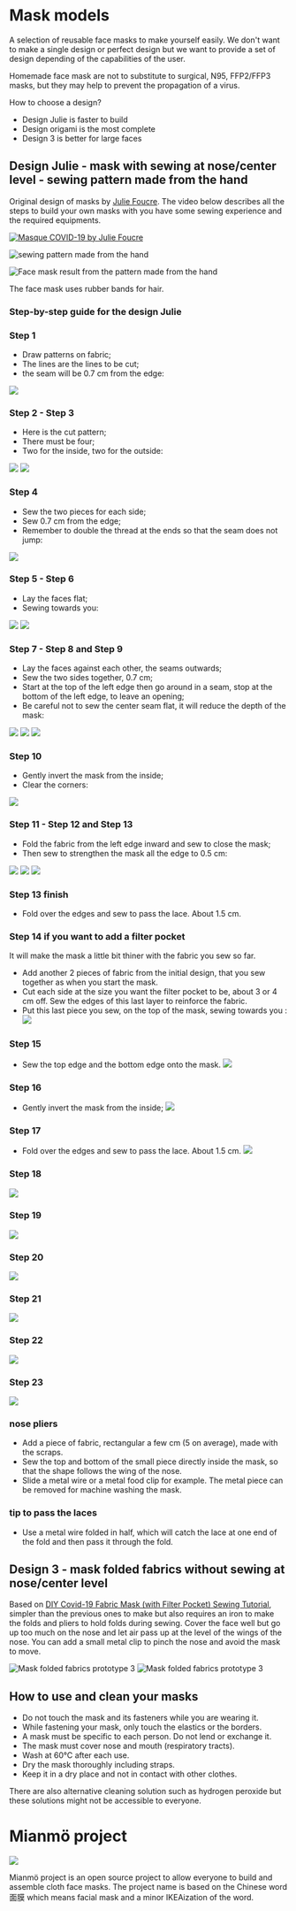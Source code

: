 # Mask models

A selection of reusable face masks to make yourself easily. We don't want to make a single design or perfect design but we
want to provide a set of design depending of the capabilities of the user.

Homemade face mask are not to substitute to surgical, N95, FFP2/FFP3 masks, but they may help to prevent the propagation of a virus.

How to choose a design?

- Design Julie is faster to build
- Design origami is the most complete
- Design 3 is better for large faces

## Design Julie - mask with sewing at nose/center level - sewing pattern made from the hand

Original design of masks by [Julie Foucre](https://www.instagram.com/julie_jfo/). The video below describes all the steps to build your own masks with
you have some sewing experience and the required equipments.

[![Masque COVID-19 by Julie Foucre](https://github.com/C00kie-/DIY-face-masks/raw/master/images/video-masque.png)](https://www.youtube.com/playlist?list=PLqa4HY-V5Q5lyBWA4AqbnE3Scpeb1iTBB)

![sewing pattern made from the hand](https://raw.githubusercontent.com/C00kie-/DIY-face-masks/master/images/patterns/julie_hand_pattern.jpeg)

![Face mask result from the pattern made from the hand](https://raw.githubusercontent.com/C00kie-/DIY-face-masks/master/images/patterns/prototype_julie1.jpeg)

The face mask uses rubber bands for hair.

### Step-by-step guide for the design Julie

### Step 1

- Draw patterns on fabric;
- The lines are the lines to be cut;
- the seam will be 0.7 cm from the edge:

![](https://raw.githubusercontent.com/Mianmo-project/mask-models/master/images/model-1/step-1.jpg)

### Step 2 - Step 3

- Here is the cut pattern;
- There must be four;
- Two for the inside, two for the outside:

![](https://raw.githubusercontent.com/Mianmo-project/mask-models/master/images/model-1/step-2.jpg)
![](https://raw.githubusercontent.com/Mianmo-project/mask-models/master/images/model-1/step-3.jpg)

### Step 4

- Sew the two pieces for each side;
- Sew 0.7 cm from the edge;
- Remember to double the thread at the ends so that the seam does not jump:

![](https://raw.githubusercontent.com/Mianmo-project/mask-models/master/images/model-1/step-4.jpg)

### Step 5 - Step 6

- Lay the faces flat;
- Sewing towards you:

![](https://raw.githubusercontent.com/Mianmo-project/mask-models/master/images/model-1/step-5.jpg)
![](https://raw.githubusercontent.com/Mianmo-project/mask-models/master/images/model-1/step-6.jpg)

### Step 7 - Step 8 and Step 9

- Lay the faces against each other, the seams outwards;
- Sew the two sides together, 0.7 cm;
- Start at the top of the left edge then go around in a seam, stop at the bottom of the left edge, to leave an opening;
- Be careful not to sew the center seam flat, it will reduce the depth of the mask:

![](https://raw.githubusercontent.com/Mianmo-project/mask-models/master/images/model-1/step-7.jpg)
![](https://raw.githubusercontent.com/Mianmo-project/mask-models/master/images/model-1/step-8.jpg)
![](https://raw.githubusercontent.com/Mianmo-project/mask-models/master/images/model-1/step-9.jpg)

### Step 10

- Gently invert the mask from the inside;
- Clear the corners:

![](https://raw.githubusercontent.com/Mianmo-project/mask-models/master/images/model-1/step-10.jpg)

### Step 11 - Step 12 and Step 13

- Fold the fabric from the left edge inward and sew to close the mask;
- Then sew to strengthen the mask all the edge to 0.5 cm:

![](https://raw.githubusercontent.com/Mianmo-project/mask-models/master/images/model-1/step-11.jpg)
![](https://raw.githubusercontent.com/Mianmo-project/mask-models/master/images/model-1/step-12.jpg)
![](https://raw.githubusercontent.com/Mianmo-project/mask-models/master/images/model-1/step-13.jpg)

### Step 13 finish

- Fold over the edges and sew to pass the lace. About 1.5 cm.

### Step 14 if you want to add a filter pocket

It will make the mask a little bit thiner with the fabric you sew so far.
- Add another 2 pieces of fabric from the initial design, that you sew together as when you start the mask.
- Cut each side at the size you want the filter pocket to be, about 3 or 4 cm off. Sew the edges of this last layer to reinforce the fabric.
- Put this last piece you sew, on the top of the mask, sewing towards you :
![](https://raw.githubusercontent.com/Mianmo-project/mask-models/master/images/model-1/step-14.jpg)

### Step 15

- Sew the top edge and the bottom edge onto the mask.
![](https://raw.githubusercontent.com/Mianmo-project/mask-models/master/images/model-1/step-15.jpg)

### Step 16

- Gently invert the mask from the inside;
![](https://raw.githubusercontent.com/Mianmo-project/mask-models/master/images/model-1/step-16.jpg)

### Step 17
- Fold over the edges and sew to pass the lace. About 1.5 cm.
![](https://raw.githubusercontent.com/Mianmo-project/mask-models/master/images/model-1/step-17.jpg)

### Step 18

![](https://raw.githubusercontent.com/Mianmo-project/mask-models/master/images/model-1/step-18.jpg)

### Step 19

![](https://raw.githubusercontent.com/Mianmo-project/mask-models/master/images/model-1/step-19.jpg)

### Step 20

![](https://raw.githubusercontent.com/Mianmo-project/mask-models/master/images/model-1/step-20.jpg)

### Step 21

![](https://raw.githubusercontent.com/Mianmo-project/mask-models/master/images/model-1/step-21.jpg)

### Step 22

![](https://raw.githubusercontent.com/Mianmo-project/mask-models/master/images/model-1/step-22.jpg)

### Step 23

![](https://raw.githubusercontent.com/Mianmo-project/mask-models/master/images/model-1/step-23.jpg)

### nose pliers

- Add a piece of fabric, rectangular a few cm (5 on average), made with the scraps.
- Sew the top and bottom of the small piece directly inside the mask, so that the shape follows the wing of the nose.
- Slide a metal wire or a metal food clip for example. The metal piece can be removed for machine washing the mask.

### tip to pass the laces

- Use a metal wire folded in half, which will catch the lace at one end of the fold and then pass it through the fold.

## Design 3 - mask folded fabrics without sewing at nose/center level

Based on [DIY Covid-19 Fabric Mask (with Filter Pocket) Sewing Tutorial](https://www.youtube.com/watch?v=S9RWII2-5_4), simpler than the previous ones to make but also requires an iron to make the folds and pliers to hold folds during sewing. Cover the face well but go up too much on the nose and let air pass up at the level of the wings of the nose.
You can add a small metal clip to pinch the nose and avoid the mask to move.

![Mask folded fabrics prototype 3](https://raw.githubusercontent.com/C00kie-/DIY-face-masks/master/images/patterns/prototype_cookie_3-1.jpeg)
![Mask folded fabrics prototype 3](https://raw.githubusercontent.com/C00kie-/DIY-face-masks/master/images/patterns/prototype_cookie_3-2.jpeg)

## How to use and clean your masks

- Do not touch the mask and its fasteners while you are wearing it.
- While fastening your mask, only touch the elastics or the borders.
- A mask must be specific to each person. Do not lend or exchange it.
- The mask must cover nose and mouth (respiratory tracts).
- Wash at 60°C after each use.
- Dry the mask thoroughly including straps.
- Keep it in a dry place and not in contact with other clothes.

There are also alternative cleaning solution such as hydrogen peroxide but these solutions might not be accessible to everyone.

# Mianmö project

![](https://raw.githubusercontent.com/Mianmo-project/logos/master/drawing-en.png)

Mianmö project is an open source project to allow everyone to build and assemble cloth face masks. The project name is based on the Chinese word 面膜 which means facial mask and a minor IKEAization of the word.

